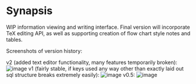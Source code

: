 # Synapsis
WIP information viewing and writing interface. Final version will incorporate TeX editing API, as well as supporting creation of flow chart style notes and tables. 

Screenshots of version history:

v2 (added text editor functionality, many features temporarily broken):
![image](https://cloud.githubusercontent.com/assets/18433116/16169588/218367ca-34e9-11e6-9f1c-e545e06fa8f4.png)
v1 (fairly stable, if keys used any way other than exactly laid out sql structure breaks extremely easily):
![image](https://cloud.githubusercontent.com/assets/18433116/15915487/7b1c0dc0-2d9e-11e6-9036-056657bf7ef9.png)
v0.5:
![image](https://cloud.githubusercontent.com/assets/18433116/15207649/4a486f68-17dc-11e6-83a6-478460995392.png)
